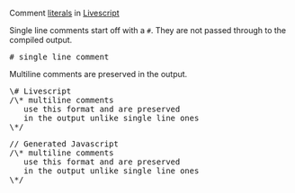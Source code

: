 Comment [literals](livescript-literals) in [Livescript](livescript)

Single line comments start off with a <code>#</code>. They are not passed through to the compiled output.

<pre>
# single line comment
</pre>

Multiline comments are preserved in the output.

<div class="codeblock">
<pre class="leftcol">
\# Livescript 
/\* multiline comments
   use this format and are preserved
   in the output unlike single line ones
\*/
</pre>
<pre class="rightcol">
// Generated Javascript
/\* multiline comments
   use this format and are preserved
   in the output unlike single line ones
\*/
</pre>
<br style="clear: both">
<div>
